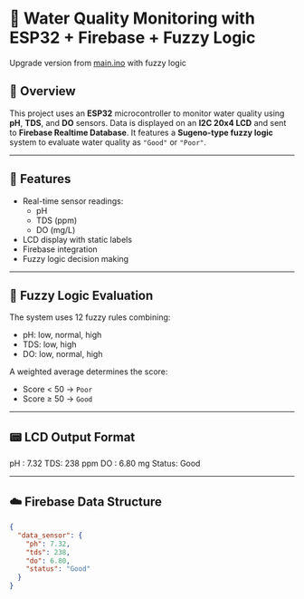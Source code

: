 # 🌊 Water Quality Monitoring with ESP32 + Firebase + Fuzzy Logic
Upgrade version from [main.ino](https://github.com/SentaFito53/aquaculture-iot-monitoring/blob/main/main/main.ino) with fuzzy logic
## 📌 Overview

This project uses an **ESP32** microcontroller to monitor water quality using **pH**, **TDS**, and **DO** sensors. Data is displayed on an **I2C 20x4 LCD** and sent to **Firebase Realtime Database**. It features a **Sugeno-type fuzzy logic** system to evaluate water quality as `"Good"` or `"Poor"`.

---

## 🔧 Features

- Real-time sensor readings:
  - pH
  - TDS (ppm)
  - DO (mg/L)
- LCD display with static labels
- Firebase integration
- Fuzzy logic decision making

---

## 🧠 Fuzzy Logic Evaluation

The system uses 12 fuzzy rules combining:
- pH: low, normal, high  
- TDS: low, high  
- DO: low, normal, high

A weighted average determines the score:
- Score < 50 → `Poor`
- Score ≥ 50 → `Good`

---

## 📟 LCD Output Format

pH : 7.32
TDS: 238 ppm
DO : 6.80 mg
Status: Good


---

## ☁️ Firebase Data Structure

```json
{
  "data_sensor": {
    "ph": 7.32,
    "tds": 238,
    "do": 6.80,
    "status": "Good"
  }
}
